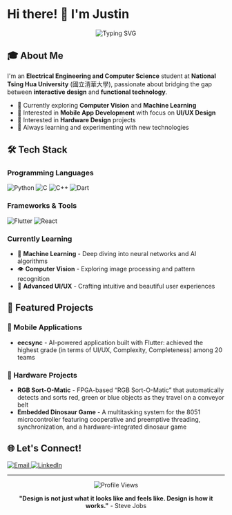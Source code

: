 # Hi there! 👋 I'm Justin

<div align="center">
  <img src="https://readme-typing-svg.herokuapp.com?font=Fira+Code&pause=1000&color=36BCF7&center=true&vCenter=true&width=435&lines=EECS+Student+%40+NTHU;App+Developer+%26+Designer;Hardware+Enthusiast;AI%2FML+Learner" alt="Typing SVG" />
</div>

## 🎓 About Me

I'm an **Electrical Engineering and Computer Science** student at **National Tsing Hua University** (國立清華大學), passionate about bridging the gap between **interactive design** and **functional technology**.

- 🔭 Currently exploring **Computer Vision** and **Machine Learning**
- 📱 Interested in **Mobile App Development** with focus on **UI/UX Design**
- 🔧 Interested in **Hardware Design** projects
- 🌱 Always learning and experimenting with new technologies

## 🛠️ Tech Stack

### Programming Languages
<p align="left">
  <img src="https://img.shields.io/badge/Python-3776AB?style=for-the-badge&logo=python&logoColor=white" alt="Python"/>
  <img src="https://img.shields.io/badge/C-00599C?style=for-the-badge&logo=c&logoColor=white" alt="C"/>
  <img src="https://img.shields.io/badge/C++-00599C?style=for-the-badge&logo=cplusplus&logoColor=white" alt="C++"/>
  <img src="https://img.shields.io/badge/Dart-0175C2?style=for-the-badge&logo=dart&logoColor=white" alt="Dart"/>
</p>

### Frameworks & Tools
<p align="left">
  <img src="https://img.shields.io/badge/Flutter-02569B?style=for-the-badge&logo=flutter&logoColor=white" alt="Flutter"/>
  <img src="https://img.shields.io/badge/React-20232A?style=for-the-badge&logo=react&logoColor=61DAFB" alt="React"/>
</p>

### Currently Learning
- 🤖 **Machine Learning** - Deep diving into neural networks and AI algorithms
- 👁️ **Computer Vision** - Exploring image processing and pattern recognition
- 🎨 **Advanced UI/UX** - Crafting intuitive and beautiful user experiences

## 🚀 Featured Projects

### 📱 Mobile Applications
- **eecsync** - AI-powered application built with Flutter: achieved the highest grade (in terms of UI/UX, Complexity, Completeness) among 20 teams

### 🔧 Hardware Projects
- **RGB Sort-O-Matic** - FPGA-based “RGB Sort-O-Matic” that automatically detects and sorts red, green or blue objects as they travel on a conveyor belt
- **Embedded Dinosaur Game** - A multitasking system for the 8051 microcontroller featuring cooperative and preemptive threading, synchronization, and a hardware-integrated dinosaur game

## 🌐 Let's Connect!

<p align="left">
  <a href="mailto:jthiadi@gmail.com">
    <img src="https://img.shields.io/badge/Email-D14836?style=for-the-badge&logo=gmail&logoColor=white" alt="Email"/>
  </a>
  <a href="https://linkedin.com/in/jthiadi">
    <img src="https://img.shields.io/badge/LinkedIn-0077B5?style=for-the-badge&logo=linkedin&logoColor=white" alt="LinkedIn"/>
  </a>
</p>

---

<div align="center">
  <img src="https://komarev.com/ghpvc/?username=YOUR_USERNAME&color=blueviolet&style=flat-square&label=Profile+Views" alt="Profile Views"/>
</div>

<div align="center">
  
  **"Design is not just what it looks like and feels like. Design is how it works."** - Steve Jobs
  
</div>
